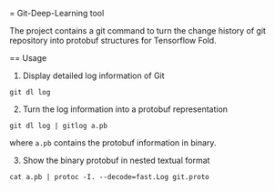 = Git-Deep-Learning tool 

The project contains a git command to turn the change history of git repository
into protobuf structures for Tensorflow Fold.

== Usage

1. Display detailed log information of Git
```
git dl log
```

2. Turn the log information into a protobuf representation
```
git dl log | gitlog a.pb
```
where `a.pb` contains the protobuf information in binary.

3. Show the binary protobuf in nested textual format
```
cat a.pb | protoc -I. --decode=fast.Log git.proto
```
